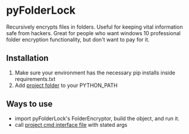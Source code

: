 # pyFolderLock
Recursively encrypts files in folders. Useful for keeping vital information safe from hackers. Great for people who want windows 10 professional folder encryption functionality, but don't want to pay for it.

## Installation
1. Make sure your environment has the necessary pip installs inside requirements.txt
2. Add [project folder](https://github.com/Writ3r/pyFolderLock/tree/main/pyFolderLock) to your PYTHON_PATH

## Ways to use
- import pyFolderLock's FolderEncryptor, build the object, and run it.
- call [project cmd interface file](https://github.com/Writ3r/pyFolderLock/blob/main/bin/pyFolderLockCmd.py) with stated args
